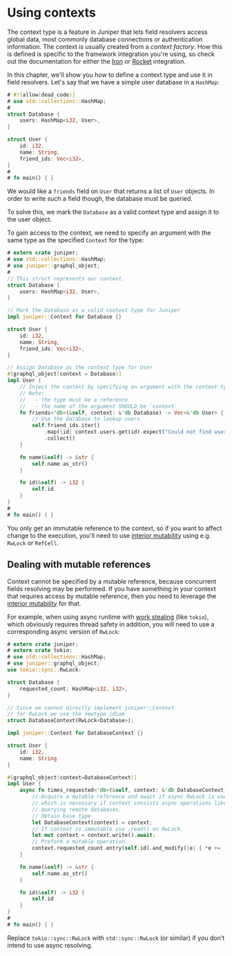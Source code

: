 # Using contexts

The context type is a feature in Juniper that lets field resolvers access global
data, most commonly database connections or authentication information. The
context is usually created from a _context factory_. How this is defined is
specific to the framework integration you're using, so check out the
documentation for either the [Iron](../../servers/iron.md) or [Rocket](../../servers/rocket.md)
integration.

In this chapter, we'll show you how to define a context type and use it in field
resolvers. Let's say that we have a simple user database in a `HashMap`:

```rust
# #![allow(dead_code)]
# use std::collections::HashMap;
#
struct Database {
    users: HashMap<i32, User>,
}

struct User {
    id: i32,
    name: String,
    friend_ids: Vec<i32>,
}
#
# fn main() { }
```

We would like a `friends` field on `User` that returns a list of `User` objects.
In order to write such a field though, the database must be queried.

To solve this, we mark the `Database` as a valid context type and assign it to
the user object. 

To gain access to the context, we need to specify an argument with the same 
type as the specified `Context` for the type:


```rust
# extern crate juniper;
# use std::collections::HashMap;
# use juniper::graphql_object;
#
// This struct represents our context.
struct Database {
    users: HashMap<i32, User>,
}

// Mark the Database as a valid context type for Juniper
impl juniper::Context for Database {}

struct User {
    id: i32,
    name: String,
    friend_ids: Vec<i32>,
}

// Assign Database as the context type for User
#[graphql_object(context = Database)]
impl User {
    // Inject the context by specifying an argument with the context type.
    // Note: 
    //   - the type must be a reference
    //   - the name of the argument SHOULD be `context`
    fn friends<'db>(&self, context: &'db Database) -> Vec<&'db User> {
        // Use the database to lookup users
        self.friend_ids.iter()
            .map(|id| context.users.get(id).expect("Could not find user with ID"))
            .collect()
    }

    fn name(&self) -> &str { 
        self.name.as_str() 
    }

    fn id(&self) -> i32 { 
        self.id 
    }
}
#
# fn main() { }
```

You only get an immutable reference to the context, so if you want to affect
change to the execution, you'll need to use [interior
mutability](https://doc.rust-lang.org/book/first-edition/mutability.html#interior-vs-exterior-mutability)
using e.g. `RwLock` or `RefCell`.




## Dealing with mutable references

Context cannot be specified by a mutable reference, because concurrent fields resolving may be performed. If you have something in your context that requires access by mutable reference, then you need to leverage the [interior mutability][1] for that.

For example, when using async runtime with [work stealing][2] (like `tokio`), which obviously requires thread safety in addition, you will need to use a corresponding async version of `RwLock`:
```rust
# extern crate juniper;
# extern crate tokio;
# use std::collections::HashMap;
# use juniper::graphql_object;
use tokio::sync::RwLock;

struct Database {
    requested_count: HashMap<i32, i32>,
}

// Since we cannot directly implement juniper::Context
// for RwLock we use the newtype idiom
struct DatabaseContext(RwLock<Database>);

impl juniper::Context for DatabaseContext {}

struct User {
    id: i32,
    name: String
}

#[graphql_object(context=DatabaseContext)]
impl User {
    async fn times_requested<'db>(&self, context: &'db DatabaseContext) -> i32 {
        // Acquire a mutable reference and await if async RwLock is used,
        // which is necessary if context consists async operations like 
        // querying remote databases.
        // Obtain base type
        let DatabaseContext(context) = context;
        // If context is immutable use .read() on RwLock.
        let mut context = context.write().await;
        // Preform a mutable operation.
        context.requested_count.entry(self.id).and_modify(|e| { *e += 1 }).or_insert(1).clone()
    }

    fn name(&self) -> &str { 
        self.name.as_str() 
    }

    fn id(&self) -> i32 { 
        self.id 
    }
}
#
# fn main() { }
```
Replace `tokio::sync::RwLock` with `std::sync::RwLock` (or similar) if you don't intend to use async resolving.




[1]: https://doc.rust-lang.org/book/ch15-05-interior-mutability.html
[2]: https://en.wikipedia.org/wiki/Work_stealing
